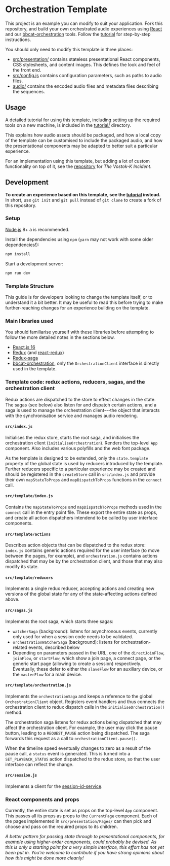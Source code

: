 # Orchestration Template

This project is an example you can modify to suit your application. Fork this repository, and build
your own orchestrated audio experiences using [React](https://reactjs.org/) and our
[bbcat-orchestration](https://github.com/bbc/bbcat-orchestration) tools. Follow the [tutorial](tutorial/) for step-by-step instructions.

You should only need to modify this template in three places:

* [src/presentation/](src/presentation/) contains stateless presentational React components, CSS
  stylesheets, and content images. This defines the look and feel of the front end.
* [src/config.js](src/config.js) contains configuration parameters, such as paths to audio files.
* [audio/](audio/) contains the encoded audio files and metadata files describing the sequences.

## Usage

A detailed tutorial for using this template, including setting up the required tools on a new machine,
is included in the [tutorial/](tutorial/) directory.

This explains how audio assets should be packaged, and how a local copy of the template can be customised
to include the packaged audio, and how the presentational components may be adapted to better suit a
particular experience.

For an implementation using this template, but adding a lot of custom functionality on top of it, see
the [repository](https://github.com/bbc/rd-audio-vostok) for _The Vostok-K Incident_.

## Development

**To create an experience based on this template, see the [tutorial](tutorial/) instead.** In short,
use `git init` and `git pull` instead of `git clone` to create a fork of this repository.

### Setup

[Node.js](https://nodejs.org/en/) 8+ a is recommended.

Install the dependencies using `npm` (`yarn` may not work with some older dependencies!):

```sh
npm install
```

Start a development server:

```sh
npm run dev
```

### Template Structure

This guide is for developers looking to change the template itself, or to understand it a bit better.
It may be useful to read this before trying to make further-reaching changes for an experience building
on the template.

### Main libraries used

You should familiarise yourself with these libraries before attempting to follow the more detailed notes in the sections below.

* [React.js 16](https://reactjs.org/)
* [Redux](https://redux.js.org/) (and [react-redux](https://redux.js.org/basics/usagewithreact))
* [Redux-saga](https://redux-saga.js.org/)
* [bbcat-orchestration](https://github.com/bbc/bbcat-orchestration), only the `OrchestrationClient` interface is directly used in the template.

### Template code: redux actions, reducers, sagas, and the orchestration client

Redux actions are dispatched to the store to effect changes in the state. The sagas (see below) also listen for and dispatch certain actions, and a saga is used to manage the orchestration client---the object that interacts with the synchronisation service and manages audio rendering.

#### `src/index.js`

Initialises the redux store, starts the root saga, and initialises the orchestration client (`initialiseOrchestration`). Renders the top-level `App` component. Also includes various polyfills and the web font package.

As the template is designed to be extended, only the `state.template` property of the global state is used by reducers introduced by the template. Further reducers specific to a particular experience may be created and should be registered in the `createStore` call in `src/index.js` and provide their own `mapStateToProps` and `mapDispatchToProps` functions in the `connect` call.

#### `src/template/index.js`

Contains the `mapStateToProps` and `mapDispatchToProps` methods used in the `connect` call in the entry point file. These export the entire state as props, and create all action dispatchers intendend to be called by user interface components.

#### `src/template/actions`

Describes action objects that can be dispatched to the redux store: `index.js` contains generic actions required for the user interface (to move between the pages, for example), and `orchestration.js` contains actions dispatched that may be by the orchestration client, and those that may also modify its state.

#### `src/template/reducers`

Implements a single redux reducer, accepting actions and creating new versions of the global state for any of the state-affecting actions defined above.

#### `src/sagas.js`

Implements the root saga, which starts three sagas:

* `watcherSaga` (background): listens for asynchronous events, currently only used for when a session code needs to be validated.
* `orchestrationWatcherSaga` (background): listens for orchestration-related events, described below
* Depending on parameters passed in the URL, one of the `directJoinFlow`, `joinFlow`, or `startFlow`, which show a join page, a connect page, or the generic start page (allowing to create a session) respectively. Eventually, these defer to either the `slaveFlow` for an auxiliary device, or the `masterFlow` for a main device.

#### `src/template/orchestration.js`

Implements the `orchestrationSaga` and keeps a reference to the global `OrchestrationClient` object. Registers event handlers and thus connects the orchestration client to redux dispatch calls in the `initialiseOrchestration()` method.

The orchestration saga listens for redux actions being dispatched that may affect the orchestration client. For example, the user may click the pause button, leading to a `REQUEST_PAUSE` action being dispatched. The saga forwards this request as a call to `orchestrationClient.pause()`.

When the timeline speed eventually changes to zero as a result of the pause call, a `status` event is generated. This is turned into a `SET_PLAYBACK_STATUS` action dispatched to the redux store, so that the user interface can reflect the change.

#### `src/session.js`

Implements a client for the [session-id-service](https://github.com/bbc/bbcat-orchestration-session-id).

### React components and props

Currently, the entire state is set as props on the top-level `App` component. This passes all its props as props to the `CurrentPage` component. Each of the pages implemented in `src/presentation/Pages/` can then pick and choose and pass on the required props to its children.

_A better pattern for passing state through to presentational components, for example using higher-order components, could probably be devised. As this is only a starting point for a very simple interface, this effort has not yet been put in. You're welcome to contribute if you have strong opinions about how this might be done more cleanly!_

